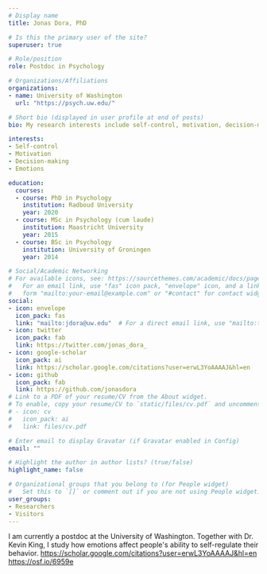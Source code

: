 ```yaml
---
# Display name
title: Jonas Dora, PhD

# Is this the primary user of the site?
superuser: true

# Role/position
role: Postdoc in Psychology

# Organizations/Affiliations
organizations:
- name: University of Washington
  url: "https://psych.uw.edu/"

# Short bio (displayed in user profile at end of posts)
bio: My research interests include self-control, motivation, decision-making, and emotions.

interests:
- Self-control
- Motivation
- Decision-making
- Emotions

education:
  courses:
  - course: PhD in Psychology
    institution: Radboud University
    year: 2020
  - course: MSc in Psychology (cum laude)
    institution: Maastricht University
    year: 2015
  - course: BSc in Psychology
    institution: University of Groningen
    year: 2014

# Social/Academic Networking
# For available icons, see: https://sourcethemes.com/academic/docs/page-builder/#icons
#   For an email link, use "fas" icon pack, "envelope" icon, and a link in the
#   form "mailto:your-email@example.com" or "#contact" for contact widget.
social:
- icon: envelope
  icon_pack: fas
  link: "mailto:jdora@uw.edu"  # For a direct email link, use "mailto:test@example.org".
- icon: twitter
  icon_pack: fab
  link: https://twitter.com/jonas_dora_
- icon: google-scholar
  icon_pack: ai
  link: https://scholar.google.com/citations?user=erwL3YoAAAAJ&hl=en
- icon: github
  icon_pack: fab
  link: https://github.com/jonasdora
# Link to a PDF of your resume/CV from the About widget.
# To enable, copy your resume/CV to `static/files/cv.pdf` and uncomment the lines below.
# - icon: cv
#   icon_pack: ai
#   link: files/cv.pdf

# Enter email to display Gravatar (if Gravatar enabled in Config)
email: ""

# Highlight the author in author lists? (true/false)
highlight_name: false

# Organizational groups that you belong to (for People widget)
#   Set this to `[]` or comment out if you are not using People widget.
user_groups:
- Researchers
- Visitors
---
```


I am currently a postdoc at the University of Washington. Together with Dr. Kevin King, I study how emotions affect people's ability to self-regulate their behavior. https://scholar.google.com/citations?user=erwL3YoAAAAJ&hl=en
https://osf.io/6959e
